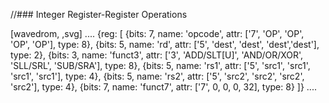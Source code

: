 //### Integer Register-Register Operations

[wavedrom, ,svg]
....
{reg: [
{bits: 7,  name: 'opcode',    attr: ['7', 'OP', 'OP', 'OP', 'OP'], type: 8},
{bits: 5,  name: 'rd',        attr: ['5', 'dest', 'dest', 'dest','dest'], type: 2},
{bits: 3,  name: 'funct3',     attr: ['3', 'ADD/SLT[U]', 'AND/OR/XOR', 'SLL/SRL', 'SUB/SRA'], type: 8},
{bits: 5,  name: 'rs1',       attr: ['5', 'src1', 'src1', 'src1', 'src1'], type: 4},
{bits: 5,  name: 'rs2',       attr: ['5', 'src2', 'src2', 'src2', 'src2'], type: 4},
{bits: 7,  name: 'funct7', attr: ['7', 0, 0, 0, 32], type: 8}
]}
....
